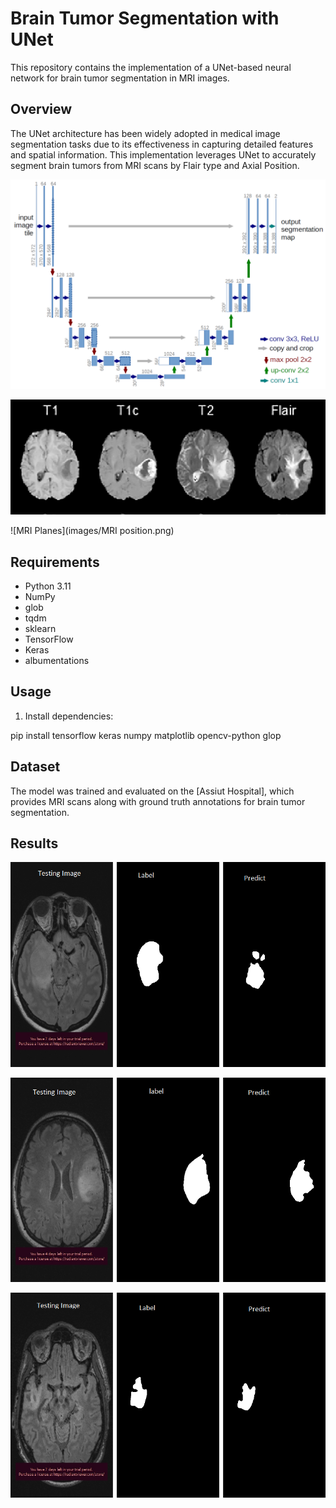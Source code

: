 # Brain Tumor Segmentation with UNet

This repository contains the implementation of a UNet-based neural network for brain tumor segmentation in MRI images.

## Overview

The UNet architecture has been widely adopted in medical image segmentation tasks due to its effectiveness in capturing detailed features and spatial information. This implementation leverages UNet to accurately segment brain tumors from MRI scans
by Flair type and Axial Position.

![UNet Architecture](images/u-net-architecture.png)

![MRI Types](images/Axial-view-of-T1-T1ce-T2-and-Flair.png)

![MRI Planes](images/MRI position.png)

## Requirements

- Python 3.11
- NumPy
- glob 
- tqdm 
- sklearn
- TensorFlow
- Keras
- albumentations 

## Usage

1. Install dependencies:

pip install tensorflow keras numpy matplotlib opencv-python glop

## Dataset

The model was trained and evaluated on the [Assiut Hospital], which provides MRI scans along with ground truth annotations for brain tumor segmentation.

## Results
![1.](https://github.com/ahmed1magdy2/Deep-Learning-Projects/blob/main/Brain%20Tumor%20Segmentation%20with%20UNet/images/1.png)

![2.](https://github.com/ahmed1magdy2/Deep-Learning-Projects/blob/main/Brain%20Tumor%20Segmentation%20with%20UNet/images/2.png)

![3.](https://github.com/ahmed1magdy2/Deep-Learning-Projects/blob/main/Brain%20Tumor%20Segmentation%20with%20UNet/images/3.png)